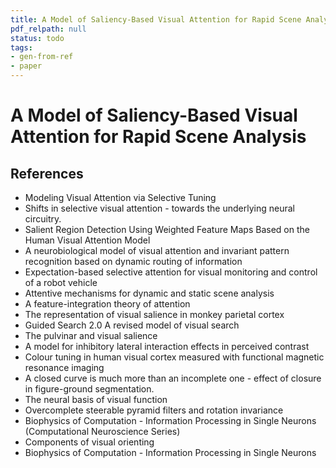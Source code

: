 ```yaml
---
title: A Model of Saliency-Based Visual Attention for Rapid Scene Analysis
pdf_relpath: null
status: todo
tags:
- gen-from-ref
- paper
---
```


# A Model of Saliency-Based Visual Attention for Rapid Scene Analysis

## References

- Modeling Visual Attention via Selective Tuning
- Shifts in selective visual attention - towards the underlying neural circuitry.
- Salient Region Detection Using Weighted Feature Maps Based on the Human Visual Attention Model
- A neurobiological model of visual attention and invariant pattern recognition based on dynamic routing of information
- Expectation-based selective attention for visual monitoring and control of a robot vehicle
- Attentive mechanisms for dynamic and static scene analysis
- A feature-integration theory of attention
- The representation of visual salience in monkey parietal cortex
- Guided Search 2.0 A revised model of visual search
- The pulvinar and visual salience
- A model for inhibitory lateral interaction effects in perceived contrast
- Colour tuning in human visual cortex measured with functional magnetic resonance imaging
- A closed curve is much more than an incomplete one - effect of closure in figure-ground segmentation.
- The neural basis of visual function
- Overcomplete steerable pyramid filters and rotation invariance
- Biophysics of Computation - Information Processing in Single Neurons (Computational Neuroscience Series)
- Components of visual orienting
- Biophysics of Computation - Information Processing in Single Neurons
